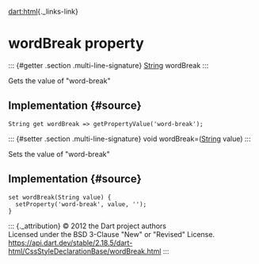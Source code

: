 [dart:html](../../dart-html/dart-html-library){._links-link}

wordBreak property
==================

::: {#getter .section .multi-line-signature}
[String](../../dart-core/string-class) wordBreak
:::

Gets the value of \"word-break\"

Implementation {#source}
--------------

``` {.language-dart data-language="dart"}
String get wordBreak => getPropertyValue('word-break');
```

::: {#setter .section .multi-line-signature}
void wordBreak=([String](../../dart-core/string-class) value)
:::

Sets the value of \"word-break\"

Implementation {#source}
--------------

``` {.language-dart data-language="dart"}
set wordBreak(String value) {
  setProperty('word-break', value, '');
}
```

::: {._attribution}
© 2012 the Dart project authors\
Licensed under the BSD 3-Clause \"New\" or \"Revised\" License.\
<https://api.dart.dev/stable/2.18.5/dart-html/CssStyleDeclarationBase/wordBreak.html>
:::

